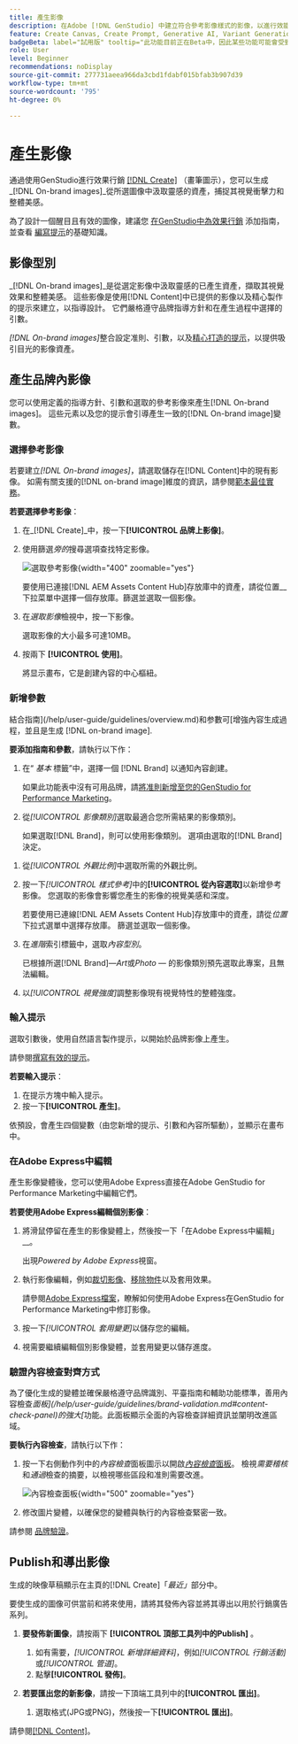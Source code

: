 ```yaml
---
title: 產生影像
description: 在Adobe [!DNL GenStudio] 中建立符合參考影像樣式的影像，以進行效能行銷。
feature: Create Canvas, Create Prompt, Generative AI, Variant Generation, Content Generation
badgeBeta: label="試用版" tooltip="此功能目前正在Beta中，因此某些功能可能會受到限制或可能發生變化。"
role: User
level: Beginner
recommendations: noDisplay
source-git-commit: 277731aeea966da3cbd1fdabf015bfab3b907d39
workflow-type: tm+mt
source-wordcount: '795'
ht-degree: 0%

---
```


# 產生影像

通過使用GenStudio進行效果行銷 [[!DNL Create]](/help/user-guide/create/overview.md) （畫筆圖示），您可以生成 _[!DNL On-brand images]_從所選圖像中汲取靈感的資產，捕捉其視覺衝擊力和整體美感。<!-- [two types of images](#image-types) using GenStudio for Performance Marketing [[!DNL Create]](/help/user-guide/create/overview.md) (paintbrush icon)—_[!DNL On-brand images]_ and _[!DNL Similar images]_. -->

為了設計一個醒目且有效的圖像，建議您 [在GenStudio中為效果行銷](/help/user-guide/guidelines/add-guidelines.md) 添加指南，並查看 [編寫提示](/help/user-guide/effective-prompts.md)的基礎知識。

## 影像型別

_[!DNL On-brand images]_是從選定影像中汲取靈感的已產生資產，擷取其視覺效果和整體美感。 這些影像是使用[!DNL Content]中已提供的影像以及精心製作的提示來建立，以指導設計。 它們嚴格遵守品牌指導方針和在產生過程中選擇的引數。

_[!DNL On-brand images]_<!-- and _[!DNL Similar images]_ -->整合設定准則、引數，以及[精心打造的提示](/help/user-guide/effective-prompts.md)，以提供吸引目光的影像資產。

<!-- * _[!DNL Similar images]_—Image assets created with strong similarity to an existing selected image available in [!DNL Content]. When generating similar images, GenStudio for Performance Marketing redesigns the selected image, giving slight variations on the content to provide variety and nuance. -->

## 產生品牌內影像

您可以使用定義的指導方針、引數和選取的參考影像來產生[!DNL On-brand images]。 這些元素以及您的提示會引導產生一致的[!DNL On-brand image]變數。

### 選擇參考影像

若要建立&#x200B;_[!DNL On-brand images]_，請選取儲存在[!DNL Content]中的現有影像。 如需有關支援的[!DNL on-brand image]維度的資訊，請參閱[範本最佳實務](/help/user-guide/content/best-practices-for-templates.md#follow-channel-specific-template-guidelines)。

**若要選擇參考影像**：

1. 在&#x200B;_[!DNL Create]_中，按一下&#x200B;**[!UICONTROL 品牌上影像]**。
1. 使用篩選&#x200B;_旁的_&#x200B;搜尋選項查找特定影像。

   ![選取參考影像](/help/assets/select-img.png){width="400" zoomable="yes"}

   要使用已連接[!DNL AEM Assets Content Hub]存放庫中的資產，請從位置&#x200B;__&#x200B;下拉菜單中選擇一個存放庫。篩選並選取一個影像。

1. 在&#x200B;_選取影像_&#x200B;檢視中，按一下影像。

   選取影像的大小最多可達10MB。

1. 按兩下 **[!UICONTROL 使用]**。

   將显示畫布，它是創建內容的中心樞紐。

### 新增參數

結合指南](/help/user-guide/guidelines/overview.md)和参數可[增強內容生成過程，並且是生成 [!DNL on-brand image].

**要添加指南和參數**，請執行以下作：

1. 在“ _基本_ 標籤”中，選擇一個 [!DNL Brand] 以通知內容創建。

   如果此功能表中沒有可用品牌，請[將准則新增至您的GenStudio for Performance Marketing](/help/user-guide/guidelines/add-guidelines.md)。

1. 從&#x200B;_[!UICONTROL 影像類別]_&#x200B;選取最適合您所需結果的影像類別。

   如果選取[!DNL Brand]，則可以使用影像類別。 選項由選取的[!DNL Brand]決定。

<!-- 1. _(Optional)_ Select a custom model from _[!UICONTROL Model]_.

   Models are available if you access to [custom models in Firefly](https://adobedx.slack.com/archives/CMF1JGMLY/p1743534402774569). The _Models_ list will be blank if you do not have access. -->

1. 從&#x200B;_[!UICONTROL 外觀比例]_&#x200B;中選取所需的外觀比例。
1. 按一下&#x200B;_[!UICONTROL 樣式參考]_&#x200B;中的&#x200B;**[!UICONTROL 從內容選取]**&#x200B;以新增參考影像。 您選取的影像會影響您產生的影像的視覺美感和深度。

   若要使用已連線[!DNL AEM Assets Content Hub]存放庫中的資產，請從&#x200B;_位置_&#x200B;下拉式選單中選擇存放庫。 篩選並選取一個影像。

1. 在&#x200B;_進階_&#x200B;索引標籤中，選取&#x200B;_內容型別_。

   已根據所選[!DNL Brand]—_Art_&#x200B;或&#x200B;_Photo_ — 的影像類別預先選取此專案，且無法編輯。

1. 以&#x200B;_[!UICONTROL 視覺強度]_&#x200B;調整影像現有視覺特性的整體強度。

### 輸入提示

選取引數後，使用自然語言製作提示，以開始於品牌影像上產生。

請參閱[撰寫有效的提示](/help/user-guide/effective-prompts.md)。

**若要輸入提示**：

1. 在提示方塊中輸入提示。
1. 按一下&#x200B;**[!UICONTROL 產生]**。

依預設，會產生四個變數（由您新增的提示、引數和內容所驅動），並顯示在畫布中。

### 在Adobe Express中編輯

產生影像變體後，您可以使用Adobe Express直接在Adobe GenStudio for Performance Marketing中編輯它們。

**若要使用Adobe Express編輯個別影像**：

1. 將滑鼠停留在產生的影像變體上，然後按一下「在Adobe Express中編輯」__。

   出現&#x200B;_Powered by Adobe Express_&#x200B;視窗。

1. 執行影像編輯，例如[裁切影像](https://helpx.adobe.com/express/create-and-edit-images/edit-images/crop-images.html)、[移除物件](https://helpx.adobe.com/express/create-and-edit-images/create-and-modify-with-generative-ai/remove-objects-generative-fill.html)以及套用效果。

   請參閱[Adobe Express檔案](https://helpx.adobe.com/express/user-guide.html)，瞭解如何使用Adobe Express在GenStudio for Performance Marketing中修訂影像。

1. 按一下&#x200B;_[!UICONTROL 套用變更]_&#x200B;以儲存您的編輯。
1. 視需要繼續編輯個別影像變體，並套用變更以儲存進度。

### 驗證內容檢查對齊方式

為了優化生成的變體並確保嚴格遵守品牌識別、平臺指南和輔助功能標準，善用內容檢查&#x200B;_面板](/help/user-guide/guidelines/brand-validation.md#content-check-panel)的強大[_&#x200B;功能。此面板顯示全面的內容檢查詳細資訊並闡明改進區域。

**要執行內容檢查**，請執行以下作：

1. 按一下右側動作列中的&#x200B;_內容檢查_&#x200B;面板圖示以開啟&#x200B;[_內容檢查_&#x200B;面板](/help/user-guide/guidelines/brand-validation.md#content-check-panel)。 檢視&#x200B;*需要稽核*&#x200B;和&#x200B;*通過*&#x200B;檢查的摘要，以檢視哪些區段和准則需要改進。

   ![_內容檢查_&#x200B;面板](/help/assets/content-check-img.png){width="500" zoomable="yes"}

1. 修改圖片變體，以確保您的變體與執行的內容檢查緊密一致。

請参閱 [品牌驗證](/help/user-guide/guidelines/brand-validation.md)。

<!-- ## Generate Similar images

You can quickly generate images similar to a selected image within [!DNL Content] from the [!DNL Create] home.

**To create _[!DNL Similar images]_**:

1. In _[!DNL Create]_, click **[!UICONTROL Similar images]**.
1. Use the search option, adjacent to _Filter_, to find a specific image.

   To use assets from a connected [!DNL AEM Assets Content Hub] repository, choose a repository from the _Location_ drop-down menu. Filter and select one image.

1. In the _Select image_ view, click on an image.
1. Click **[!UICONTROL Use]**.

   The Canvas, which serves as the central hub for content creation, is displayed. Four image variations similar to the original selected image appear.

   ![Generate similar images](/help/assets/generate-similar.png){width="400" zoomable="yes"} -->

## Publish和導出影像

生成的映像草稿顯示在主頁的[!DNL Create]「_最近」_&#x200B;部分中。

要使生成的圖像可供當前和將來使用，請將其發佈內容並將其導出以用於行銷廣告系列。

1. **要發佈新圖像**，請按兩下 **[!UICONTROL 頂部工具列中的Publish]** 。
   1. 如有需要，_[!UICONTROL 新增詳細資料]_，例如&#x200B;_[!UICONTROL 行銷活動]_&#x200B;或&#x200B;_[!UICONTROL 管道]_。
   1. 點擊&#x200B;**[!UICONTROL 發佈]**。

1. **若要匯出您的新影像**，請按一下頂端工具列中的&#x200B;**[!UICONTROL 匯出]**。
   1. 選取格式(JPG或PNG)，然後按一下&#x200B;**[!UICONTROL 匯出]**。

請參閱[[!DNL Content]](/help/user-guide/content/overview.md#search-and-find-approved-content)。
